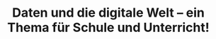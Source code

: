 ---
id: "ddle-schule" # nochmal überlegen
method: "Seminar"
institution: "Fakultät für Erziehungswissenschaft"
title: "Daten und die digitale Welt – ein Thema für Schule und Unterricht!"
title_project:
title_short: "DDLE in der Schule"
period: "Apr 23 ­­- Mar 24 (12 months)"
foerderlinie: "Fachspezifische Data Literacy"
round: "2"
filter: "2"
lecture2go: "68603"
uhh_url: "https://www.hcl.uni-hamburg.de/ddlitlab/data-literacy-lehrlabor/erste-foerderrunde/04-dcl.html"
contributors: "Moritz Kreinsen, Christina Schwalbe, Sören-Kristian Berger, Regina Schulz"
quote: "Zur Verankerung von Digital und Data Literacy Education (DDLE) in der Schule ist die Förderung von DDL von Lehrkräften jedoch nur notwendige, aber nicht hinreichende Bedingung. Ergänzend müssen curriculare und didaktische Fragestellungen betrachtet werden: Welche Themen sind für die Förderung von DDL in der Schule wichtig? Wie kann DDLE in den Unterrichtsfächern berücksichtigt werden? Wie und wo kann DDLE außerhalb der Fächer verortet werden? Welches Komplexitätsniveau ist für die Befassung in der Schule angemessen?"
text: |
    ## Ausrichtung des Lehrlabors

    Die fortschreitende Digitalität und Datafizierung verändern gesellschaftliche Prozesse grundlegend und erfordern ein Verständnis sowie die kritische Reflexion digitaler Daten für individuelle und gesellschaftliche Teilhabe. Da die digitale Datenverarbeitung tägliche Entscheidungsprozesse beeinflusst, müssen Digital und Data Literacy zentrale Bestandteile der schulischen Bildung werden.

    Die Förderung von Digital und Data Literacy geht über den Einsatz digitaler Tools hinaus. Sie umfasst die Entwicklung eines kritischen Verständnisses der Rolle digitaler Daten in der Gesellschaft und erfordert sowohl theoretische als auch praktische Auseinandersetzung von Lehramtsstudierenden und Lehrkräften. Diese sollten Ideen entwickeln, wie Digital und Data Literacy curricular und didaktisch integriert werden kann.

    Ein reflektives Weiterbildungsformat für Lehrkräfte ist nötig, um wissenschaftlich fundierte Kompetenzen zu erwerben und Handlungsoptionen für den schulischen Alltag zu entwickeln. *Lehramtsstudierende sollten sich nicht nur theoretisch, sondern auch praktisch mit den Herausforderungen des Berufsalltags auseinandersetzen und eine kritisch-reflektierte Haltung entwickeln. Das Veranstaltungskonzept stützt sich auf die Annahme, dass Einblicke in reale schulische Herausforderungen diese Haltung fördern.*

    ## Rückblick und Ergebnisse

    Im Rahmen des Projekts wurde ein Konzept für eine Einführungsveranstaltung zur Digital und Data Literacy Education für Lehrkräfte entwickelt und erprobt. Ziel war es, dies als langfristiges Angebot in der Lehrkräftebildung zu etablieren. Eine Kooperation mit dem Landesinstitut für Lehrerbildung und Schulentwicklung (LI) ermöglichte ein Seminar, in dem Lehramtsstudierende und Lehrkräfte Konzepte zur Integration von Digital und Data Literacy in Schulen entwickelten. Diese Zusammenarbeit soll fortgesetzt werden, um das Seminar als festen Bestandteil im Lehramtscurriculum und als Fortbildungsangebot zu verankern. Die Fakultät für Erziehungswissenschaft unterstützt dies durch die Finanzierung eines Lehrauftrags, und das Konzept wird vom Büro für Digitale Lehre kontinuierlich weiterentwickelt.

    Zudem wurden umfangreiche Materialien und didaktische Konzepte erstellt und als Open Educational Resources (OER) veröffentlicht. *Ziel war auch die Entwicklung curricularer und didaktischer Konzepte zur Integration von Digital und Data Literacy in den Schulalltag, welche im digital.learning.lab der Behörde für Schule und Berufsbildung veröffentlicht wurden, um eine nachhaltige und breite Verfügbarkeit zu gewährleisten.*

    Studierende der Erziehungswissenschaft erhielten einen umfassenden Überblick über die Anforderungen an Digital und Data Literacy in der Schule. Sie entwickelten ein tiefes Verständnis für digitale Technologien, Datenverarbeitungsprozesse sowie ethische, rechtliche und soziale Implikationen der Digitalität und setzten dies in pädagogische Konzepte um. Ebenso erlernten sie grundlegende Methoden zur Datenerhebung, -analyse und -interpretation, einschließlich kritischer Reflexionen über die Auswirkungen der Datennutzung auf Individuen.

    ## Tipps von Lehrenden für Lehrende

    Die Erfahrungen in der kollaborativen Projektarbeit aus Sicht der Lernbegleiterin haben dazu beigetragen, die Fähigkeit der Lehrenden im Bereich der Projektdidaktitk weiterzuentwickeln. Es hat sich gezeigt, dass klare Strukturen und regelmäßige strukturierte Feedbackgespräche sowie das Festhalten von Zwischenzielen wichtig für die Studierenden sind, um gute Projektergebnisse zu erzielen.

image: "https://www.hcl.uni-hamburg.de/16953492/ddle-schule-digital-literature-in-school-733x414-b75c3d92e580050d8295d6042eb10bce3d386e5d.jpg"
image_credit: "stablediffusionweb.com"
link_external: "https://www.hcl.uni-hamburg.de/ddlitlab/news/2023-10-17-ki-schulpraxis-schulz.html, https://www.ew.uni-hamburg.de/ueber-die-fakultaet/aktuell-2023/23-12-12-ddlitlab-seminar-data-literacy.html"
stine: "WiSe 2023/24: Seminar https://stine.uni-hamburg.de/scripts/mgrqispi.dll?APPNAME=CampusNet&PRGNAME=COURSEDETAILS&ARGUMENTS=-N000000000000001,-N000605,-N0,-N387554047556711,-N387554047549712,-N0,-N0,-N3,-AHQpCfB5JVz5pxzV6vjpWWM5QxBG6vNDFQupf3Q5BRqmkffwTvz6MmfRZeuP5mSFNWNHqPQpHOgUzxNATRDo-HM7NvjL0VBW-mMD9mU5APUHqVooZvjoSetZacIWhOqD9VUKfV-phV-UKeYGIPMoTYzPjWvZefQHkxBPI4DPsebZgOMLIRMK73SWJ3YoXW-m3cMn-rgHueNNZfg5kHYmvfuWpYYAbWIP-VIWgvMLlQD6QcIHjeum5mdLJ7-WD3QL8PDctcfwZ4QcNvIHecqGxxfoaco5axZLPvWpIcWLeWdKuVzKARDPxOdPXxbZavZpEHZawPBLZHYKheDmNQgLWHBRDODPlfWKY4u7NHIV9RdKtPDHTmzHSmzaj4uAA7MpS7uHqfNLT3SAp3InZmMHNQq6zvBWpHja9RopNvgRFQz5wYD6SeUWeeYoLWBPIeMK8xUmtQNa97-mYHUmmWBAWeDozOBA0WSUHVDU8VgoQeWW0fqAuxd5h4f5qQYmNVM79cuV9YIWDvbZKVWo0fZUCeYLKHWpzvooLPQmdRWLTHuiFefWbRdRXQSPQmqmC3zcj4BRpedltmWRZcoDwHqKKYoPKRzKBQWpJxQR0mzlZRqG3PM5EVd5wOBlN4q5ZOqGBON5gxzywvMUkfQpQPNLqOoW9CWfj4WU3RfAlWDHBmzodWIWVffPaCYwHvfwz3B6P4uLImzRV7uH8PIWocuHC7NUAfWctvSoNOz5mYBHqWNoyWfWp4gmbejmfxjLsCQU9"
---